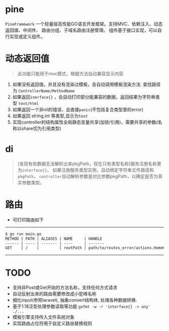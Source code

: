 
# pine #

`PineFramework` 一个轻量级高性能GO语言开发框架。支持MVC、依赖注入、动态返回值、中间件、 路由分组、子域名路由注册管理。 组件基于接口实现，可以自行实现或定义组件。

# 动态返回值 #

> 此功能只能用于mvc模式，根据方法自动兼容显示内容

1. 如果没有返回值，并且没有渲染过模板，会自动调用模板渲染方法. 查找路径为 `ControllerName/MethodName`
2. 如果返回`inerface{}` ，会自动打印部分能兼容的数据，返回结果为字符串类型 `text/html`
3. 如果返回一个非nil的错误，会直接`panic`(不包括复合类型里的error)
4. 如果返回 string,int 等类型,显示为`text`
5. 实现controller的结构属性全局静态变量共享(加锁/引用)，需要共享的参数(名称以share切为引用类型)

# di #

> (发现有些数据无法解析出来pkgPath，现在只有类型名称)服务注册名称更为`interface{}`，
如果注册服务类型实例，自动绑定字符串文件路径和`pkgPath`，
`controller`自动解析参数是对比参数pkgPath，以确定是否为真实参数类型。

# 路由 #

- 可打印路由如下

---

```markdown
$ go run main.go
METHOD | PATH | ALIASES | NAME     | HANDLE
------ | ---- | ------- | ----     | -------
GET    | /    |         | rootPath | path/to/routes_error/actions.HomeHandler
```

---

# TODO #

- 支持非Post或Get开始的方法名称，支持任何方式请求
- 自动反射出来的路由需要修改成小驼峰名称
- 细化input(参照laravel), 抽象convert结构体, 处理各种数据转换.
- 基于1.18泛型处理参数读取等功能 `gofmt -w -r 'interface{} -> any' ./...`
- 模板引擎支持传入文件系统对象
- 实现路由占位符用于自定义路由替换规则

